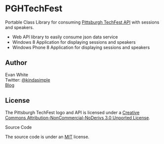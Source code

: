 PGHTechFest
=========

Portable Class Library for consuming [Pittsburgh TechFest API] with sessions and speakers.

  - Web API library to easily consume json data service
  - Windows 8 Application for displaying sessions and speakers
  - Windows Phone 8 Application for displaying sessions and speakers

Author
-

Evan White  
Twitter: [@kindasimple][1]  
[Blog] 


License
-

The Pittsburgh TechFest logo and API is licensed under a [Creative Commons 
Attribution-NonCommercial-NoDerivs 3.0 Unported License][2].

Source Code

The source code is under an [MIT] license.


 [Pittsburgh TechFest API]: http://pghtechfest.com/
 [1]: https://twitter.com/kindasimple
 [Blog]: http://kindasimplesolutions.com/
 [2]: http://creativecommons.org/licenses/by-nc-nd/3.0/deed.en_US
 [MIT]: http://opensource.org/licenses/MIT
